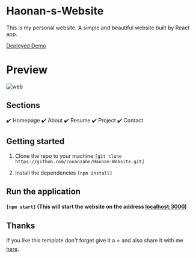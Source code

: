 # Haonan-s-Website
This is my personal website. A simple and beautiful website built by React app.
<!-- See: Haonan Website -->
[Deployed Demo](https://conanzahn.github.io/Haonan-Website/)

# Preview
![web](https://user-images.githubusercontent.com/54277153/130323600-52cf3b3d-d524-4e2b-8869-bed113dc5ab2.jpg)

## Sections
✔️ Homepage 
✔️ About 
✔️ Resume 
✔️ Project 
✔️ Contact 

## Getting started
1. Clone the repo to your machine ```[git clone https://github.com/conanzahn/Haonan-Website.git]```

2. Install the dependencies ```[npm install]```

## Run the application
#### ```[npm start]``` (This will start the website on the address [localhost:3000](http://localhost:3000))


## Thanks
If you like this template don't forget give it a ⭐ and also share it with me [here](mailto:conanzahn@gmail.com).